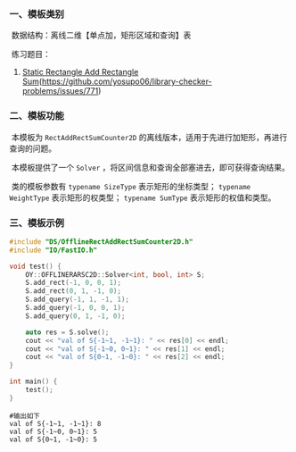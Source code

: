 ### 一、模板类别

​	数据结构：离线二维【单点加，矩形区域和查询】表

​	练习题目：

1. [Static Rectangle Add Rectangle Sum](https://judge.yosupo.jp/problem/static_rectangle_add_rectangle_sum)(https://github.com/yosupo06/library-checker-problems/issues/771)

### 二、模板功能

​		本模板为 `RectAddRectSumCounter2D` 的离线版本，适用于先进行加矩形，再进行查询的问题。

​		本模板提供了一个 `Solver` ，将区间信息和查询全部塞进去，即可获得查询结果。

​		类的模板参数有 `typename SizeType` 表示矩形的坐标类型； `typename WeightType` 表示矩形的权类型； `typename SumType` 表示矩形的权值和类型。


### 三、模板示例

```c++
#include "DS/OfflineRectAddRectSumCounter2D.h"
#include "IO/FastIO.h"

void test() {
    OY::OFFLINERARSC2D::Solver<int, bool, int> S;
    S.add_rect(-1, 0, 0, 1);
    S.add_rect(0, 1, -1, 0);
    S.add_query(-1, 1, -1, 1);
    S.add_query(-1, 0, 0, 1);
    S.add_query(0, 1, -1, 0);

    auto res = S.solve();
    cout << "val of S{-1~1, -1~1}: " << res[0] << endl;
    cout << "val of S{-1~0, 0~1}: " << res[1] << endl;
    cout << "val of S{0~1, -1~0}: " << res[2] << endl;
}

int main() {
    test();
}
```

```
#输出如下
val of S{-1~1, -1~1}: 8
val of S{-1~0, 0~1}: 5
val of S{0~1, -1~0}: 5

```

